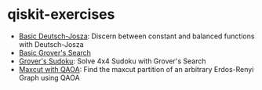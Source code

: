 # qiskit-exercises

- [Basic Deutsch-Josza](https://github.com/rgivhan/qiskit-exercises/blob/master/Deutsch_Jozsa.ipynb): Discern between constant and balanced functions with Deutsch-Josza
- [Basic Grover's Search](https://github.com/rgivhan/qiskit-exercises/blob/master/Grover's_Search.ipynb)
- [Grover's Sudoku](https://github.com/rgivhan/qiskit-exercises/blob/master/Grover's_Search_Sudoku.ipynb): Solve 4x4 Sudoku with Grover's Search
- [Maxcut with QAOA](https://github.com/rgivhan/qiskit-exercises/blob/main/QAOA_MaxCut.ipynb): Find the maxcut partition of an arbitrary Erdos-Renyi Graph using QAOA
